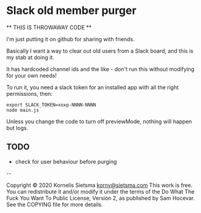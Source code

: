 # Slack old member purger

** THIS IS THROWAWAY CODE **

I'm just putting it on github for sharing with friends.

Basically I want a way to clear out old users from a Slack board, and this is my stab at doing it.

It has hardcoded channel ids and the like - don't run this without modifying for your own needs!

To run it, you need a slack token for an installed app with all the right permissions, then:

```
export SLACK_TOKEN=xoxp-NNNN-NNNN
node main.js
```

Unless you change the code to turn off previewMode, nothing will happen but logs.

## TODO
- check for user behaviour before purging

--

Copyright © 2020 Kornelis Sietsma <korny@sietsma.com>
This work is free. You can redistribute it and/or modify it under the
terms of the Do What The Fuck You Want To Public License, Version 2,
as published by Sam Hocevar. See the COPYING file for more details.
